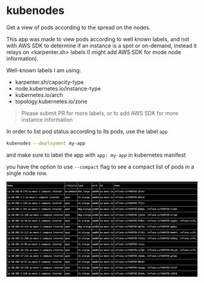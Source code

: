 # kubenodes

Get a view of pods according to the spread on the nodes.

This app was made to view pods according to well known labels, and not with AWS SDK to determine if an instance is a spot or on-demand, instead it relays on <karpenter.sh> labels (I might add AWS SDK for mode node information).

Well-known labels I am using:

- karpenter.sh/capacity-type
- node.kubernetes.io/instance-type
- kubernetes.io/arch
- topology.kubernetes.io/zone

>Please submit PR for more labels, or to add AWS SDK for more instance information

In order to list pod status according to its pods, use the label `app`

```bash
kubenodes --deployment my-app
```

and make sure to label the app with `app: my-app` in kubernetes manifest

you have the option to use `--compact` flag to see a compact list of pods in a single node row.

![sample](img/sample.jpg)
